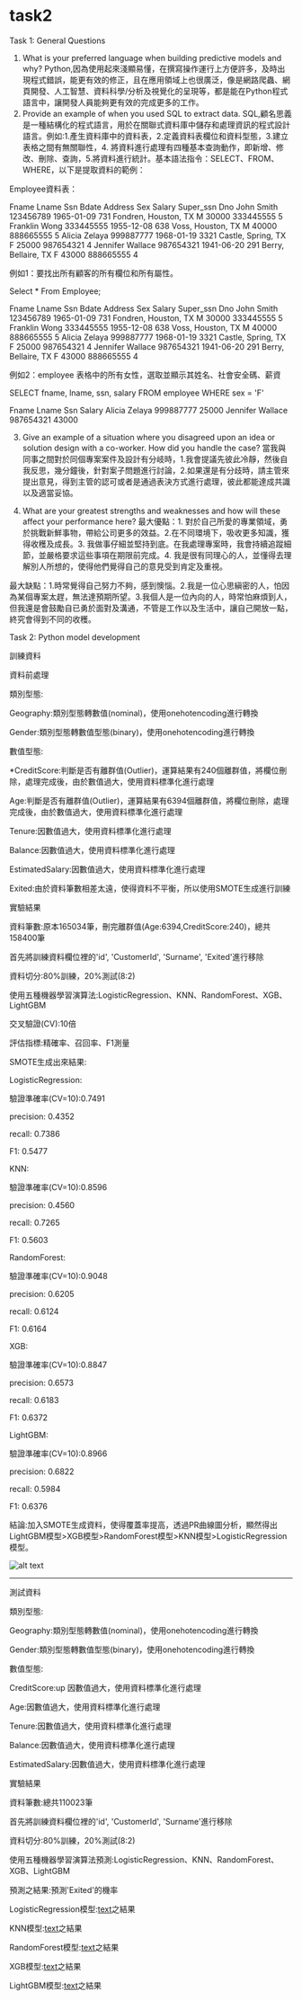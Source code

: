 # task2
Task 1: General Questions

1.	What is your preferred language when building predictive models and why?
Python,因為使用起來淺顯易懂，在撰寫操作運行上方便許多，及時出現程式錯誤，能更有效的修正，且在應用領域上也很廣泛，像是網路爬蟲、網頁開發、人工智慧、資料科學/分析及視覺化的呈現等，都是能在Python程式語言中，讓開發人員能夠更有效的完成更多的工作。
2.	Provide an example of when you used SQL to extract data.
SQL,顧名思義是一種結構化的程式語言，用於在關聯式資料庫中儲存和處理資訊的程式設計語言。例如:1.產生資料庫中的資料表，2.定義資料表欄位和資料型態，3.建立表格之間有無關聯性，4. 將資料進行處理有四種基本查詢動作，即新增、修改、刪除、查詢，5.將資料進行統計。基本語法指令：SELECT、FROM、WHERE，以下是提取資料的範例：

Employee資料表：

Fname	Lname	Ssn	Bdate	Address	Sex	Salary	Super_ssn	Dno
John	Smith	123456789	1965-01-09	731 Fondren, Houston, TX	M	30000	333445555	5
Franklin	Wong	333445555	1955-12-08	638 Voss, Houston, TX	M	40000	888665555	5
Alicia	Zelaya	999887777	1968-01-19	3321 Castle, Spring, TX	F	25000	987654321	4
Jennifer	Wallace	987654321	1941-06-20	291 Berry, Bellaire, TX	F	43000	888665555	4

例如1：要找出所有顧客的所有欄位和所有屬性。

Select *
From Employee;

Fname	Lname	Ssn	Bdate	Address	Sex	Salary	Super_ssn	Dno
John	Smith	123456789	1965-01-09	731 Fondren, Houston, TX	M	30000	333445555	5
Franklin	Wong	333445555	1955-12-08	638 Voss, Houston, TX	M	40000	888665555	5
Alicia	Zelaya	999887777	1968-01-19	3321 Castle, Spring, TX	F	25000	987654321	4
Jennifer	Wallace	987654321	1941-06-20	291 Berry, Bellaire, TX	F	43000	888665555	4

例如2：employee 表格中的所有女性，選取並顯示其姓名、社會安全碼、薪資

SELECT fname, lname, ssn, salary
FROM employee
WHERE sex = 'F'

Fname	Lname	Ssn	Salary
Alicia	Zelaya	999887777	25000
Jennifer	Wallace	987654321	43000

3.	Give an example of a situation where you disagreed upon an idea or solution design with a co-worker.  How did you handle the case?
當我與同事之間對於同個專案案件及設計有分岐時，1.我會提議先彼此冷靜，然後自我反思，幾分鐘後，針對案子問題進行討論，2.如果還是有分歧時，請主管來提出意見，得到主管的認可或者是通過表決方式進行處理，彼此都能達成共識以及適當妥協。

4.	What are your greatest strengths and weaknesses and how will these affect your performance here?
最大優點：1. 對於自己所愛的專業領域，勇於挑戰新鮮事物，帶給公司更多的效益。2.在不同環境下，吸收更多知識，獲得收穫及成長。3. 我做事仔細並堅持到底。在我處理專案時，我會持續追蹤細節，並嚴格要求這些事項在期限前完成。4. 我是很有同理心的人，並懂得去理解別人所想的，使得他們覺得自己的意見受到肯定及重視。

最大缺點：1.時常覺得自己努力不夠，感到懊惱。2.我是一位心思縝密的人，怕因為某個專案太趕，無法達預期所望。3.我個人是一位內向的人，時常怕麻煩到人，但我還是會鼓勵自已勇於面對及溝通，不管是工作以及生活中，讓自己開放一點，終究會得到不同的收穫。


Task 2: Python model development

訓練資料

資料前處理

類別型態:

Geography:類別型態轉數值(nominal)，使用onehotencoding進行轉換

Gender:類別型態轉數值型態(binary)，使用onehotencoding進行轉換

數值型態:

*CreditScore:判斷是否有離群值(Outlier)，運算結果有240個離群值，將欄位刪除，處理完成後，由於數值過大，使用資料標準化進行處理

Age:判斷是否有離群值(Outlier)，運算結果有6394個離群值，將欄位刪除，處理完成後，由於數值過大，使用資料標準化進行處理

Tenure:因數值過大，使用資料標準化進行處理

Balance:因數值過大，使用資料標準化進行處理

EstimatedSalary:因數值過大，使用資料標準化進行處理

Exited:由於資料筆數相差太遠，使得資料不平衡，所以使用SMOTE生成進行訓練

實驗結果

資料筆數:原本165034筆，刪完離群值(Age:6394,CreditScore:240)，總共158400筆

首先將訓練資料欄位裡的'id', 'CustomerId', 'Surname', 'Exited'進行移除

資料切分:80%訓練，20%測試(8:2)

使用五種機器學習演算法:LogisticRegression、KNN、RandomForest、XGB、LightGBM

交叉驗證(CV):10倍

評估指標:精確率、召回率、F1測量

SMOTE生成出來結果:

LogisticRegression:

驗證準確率(CV=10):0.7491

precision: 0.4352

recall: 0.7386

F1: 0.5477

KNN:

驗證準確率(CV=10):0.8596

precision: 0.4560

recall: 0.7265

F1: 0.5603

RandomForest:

驗證準確率(CV=10):0.9048

precision: 0.6205

recall: 0.6124

F1: 0.6164

XGB:

驗證準確率(CV=10):0.8847

precision: 0.6573

recall: 0.6183

F1: 0.6372

LightGBM:

驗證準確率(CV=10):0.8966

precision: 0.6822

recall: 0.5984

F1: 0.6376

結論:加入SMOTE生成資料，使得覆蓋率提高，透過PR曲線圖分析，顯然得出LightGBM模型>XGB模型>RandomForest模型>KNN模型>LogisticRegression模型。

![alt text](<Precision-Recall Curve_smote.png>)

-------------------------------------------------------------------------------------------------
測試資料

類別型態:

Geography:類別型態轉數值(nominal)，使用onehotencoding進行轉換

Gender:類別型態轉數值型態(binary)，使用onehotencoding進行轉換

數值型態:

CreditScore:up 因數值過大，使用資料標準化進行處理

Age:因數值過大，使用資料標準化進行處理

Tenure:因數值過大，使用資料標準化進行處理

Balance:因數值過大，使用資料標準化進行處理

EstimatedSalary:因數值過大，使用資料標準化進行處理

實驗結果

資料筆數:總共110023筆

首先將訓練資料欄位裡的'id', 'CustomerId', 'Surname'進行移除

資料切分:80%訓練，20%測試(8:2)

使用五種機器學習演算法預測:LogisticRegression、KNN、RandomForest、XGB、LightGBM

預測之結果:預測'Exited'的機率

LogisticRegression模型:[text](y_pred_Exited_LR.csv)之結果

KNN模型:[text](y_pred_Exited_KNN.csv)之結果

RandomForest模型:[text](y_pred_Exited_RF.csv)之結果

XGB模型:[text](y_pred_Exited_XGB.csv)之結果

LightGBM模型:[text](y_pred_Exited_LightGBM.csv)之結果



